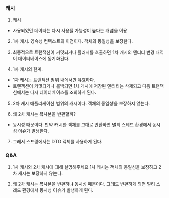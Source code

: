 ### 캐시 

1. 캐시 
* 사용되었던 데이터는 다시 사용될 가능성이 높다는 개념을 이용 

2. 1차 캐시. 
영속성 컨텍스트의 이점이다. 객체의 동일성을 보장한다. 

3. 최종적으로 트랜잭션이 커밋되거나 플러시를 호출하면 1차 캐시의 엔티티 변경 내역이 
데이터베이스에 동기화된다. 

4. 1차 캐시의 한계.
* 1차 캐시는 트랜잭션 범위 내에서만 유효하다. 
* 트랜잭션이 커밋되거나 롤백되면 1차 개시에 저장된 엔티티는 삭제되고 다음 트랜잭션에서는 
다시 데이터베이스를 조회하게 된다. 

5. 2차 캐시 
애플리케이션 범위의 캐시이다. 객체의 동일성을 보장하지 않는다. 

6. 왜 2차 캐시는 복사본을 반환할까? 
* 동시성 때문이다. 만약 캐시한 객체를 그대로 반환하면 멀티 스레드 환경에서 동시성 이슈가 발생한다. 

7. 그래서 스프링에서는 DTO 객체를 사용하게 된다. 

### Q&A

1. 1차 캐시와 2차 캐시에 대해 설명해주세요 
1차 캐시는 객체의 동일성을 보장하고 2차 캐시는 보장하지 않는다. 

2. 왜 2차 캐시는 복사본을 반환하냐 
동시성 때문이다. 그래도 반환하게 되면 멀티 스레드 환경에서 동시성 이슈가 발생하게 된다. 